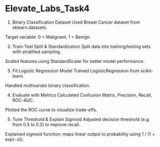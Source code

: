 # Elevate_Labs_Task4
1. Binary Classification Dataset
Used Breast Cancer dataset from sklearn.datasets.

Target variable: 0 = Malignant, 1 = Benign.

2. Train-Test Split & Standardization
Split data into training/testing sets with stratified sampling.

Scaled features using StandardScaler for better model performance.

3. Fit Logistic Regression Model
Trained LogisticRegression from scikit-learn.

Handled multivariate binary classification.

4. Evaluate with Metrics
Calculated Confusion Matrix, Precision, Recall, ROC-AUC.

Plotted the ROC curve to visualize trade-offs.

5. Tune Threshold & Explain Sigmoid
Adjusted decision threshold (e.g. from 0.5 to 0.3) to improve recall.

Explained sigmoid function: maps linear output to probability using 1 / (1 + exp(−z)).

